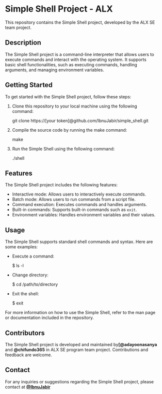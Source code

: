 # Simple Shell Project - ALX

This repository contains the Simple Shell project, developed by the ALX SE team project.

## Description
The Simple Shell project is a command-line interpreter that allows users to execute commands and interact with the operating system. It supports basic shell functionalities, such as executing commands, handling arguments, and managing environment variables.

## Getting Started
To get started with the Simple Shell project, follow these steps:

1. Clone this repository to your local machine using the following command:

   git clone https://[your token]@github.com/IbnuJabir/simple_shell.git

2. Compile the source code by running the make command:

   make

3. Run the Simple Shell using the following command:

   ./shell

## Features
The Simple Shell project includes the following features:

- Interactive mode: Allows users to interactively execute commands.
- Batch mode: Allows users to run commands from a script file.
- Command execution: Executes commands and handles arguments.
- Built-in commands: Supports built-in commands such as `exit`.
- Environment variables: Handles environment variables and their values.

## Usage
The Simple Shell supports standard shell commands and syntax. Here are some examples:

- Execute a command:

  $ ls -l

- Change directory:

  $ cd /path/to/directory

- Exit the shell:

  $ exit

For more information on how to use the Simple Shell, refer to the man page or documentation included in the repository.

## Contributors
The Simple Shell project is developed and maintained by<strong>[@adayoonasanya</strong> and <strong>@chifundo365</strong> in ALX SE program team project. Contributions and feedback are welcome.

## Contact
For any inquiries or suggestions regarding the Simple Shell project, please contact at <strong>[@IbnuJabir](https://github.com/dayoonasanya)</strong>
